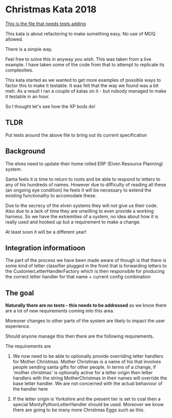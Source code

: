 # Christmas Kata 2018

[This is the file that needs tests adding](ChristmasKata2018/CustomLetterHandlerFactory.cs)

This kata is about refactoring to make something easy.
No use of MOQ allowed.

There is a simple way.

Feel free to solve this in anyway you wish. This was taken from a live example.
I have taken some of the code from that to attempt to replicate its 
complexities. 

This kata started as we wanted to get more examples of possible ways to
factor this to make it testable. It was felt that the way we found was a bit meh.
As a result I ran a couple of katas on it - but nobody managed to make it testable in an hour.

So I thought let's see how the XP bods do!

## TLDR

Put tests around the above file to bring out its current specification


## Background

The elves need to update their home rolled ERP (Elven Resource Planning) system.

Santa feels it is time to return to roots and be able to respond to letters to 
any of his hundreds of names. However due to difficulty of reading 
all these (an ongoing eye condition) he feels it will be necessary to extend
the existing functionality to accomodate these.

Due to the secrecy of the elven systems they will not give us their code.
Also due to a lack of time they are unwilling to even provide a working 
harness. So we have the extremities of a system, no idea about how it is
really used and hooked up but a requirement to make a change.

At least soon it will be a different year!

## Integration informatioon
The part of the process we have been made aware of though is that there 
is some kind of letter classifier plugged in the front that is forwarding
letters to the CustomerLetterHandlerFactory which is then responsible for
producing the correct letter handler for that name + current config combination

## The goal
**Naturally there are no tests - this needs to be addressed** as we know there
are a lot of new requirements coming into this area. 

Moreover changes to other parts of the system are likely to impact the user experience.


Should anyone manage this then there are the following requirements.

The requirements are
1. We now need to be able to optionally provide overriding letter handlers
for  Mother Christmas. Mother Christmas is a name of his that involves 
people sending santa gifts for other people. In terms of a change, if 
'mother christmas' is optionally active for a letter origin then letter handlers
with the string MotherChristmas in their names will override the base 
letter handler. We are not concerned with the actual behaviour of the 
handler here
                                  
2. If the letter origin is Yorkshire and the present tier is set to coal
then a special MontyPythonLetterHandler should be used. Moreover we know
there are going to be many more Christmas Eggs such as this.
